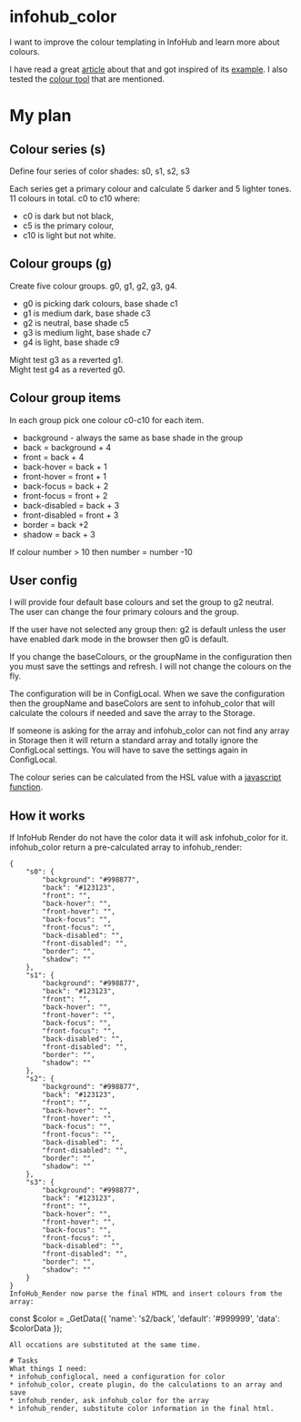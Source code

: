 # infohub_color

I want to improve the colour templating in InfoHub and learn more about colours.

I have read a great [article](https://www.smashingmagazine.com/2020/08/application-color-schemes-css-custom-properties/)
about that and got inspired of its [example](https://codepen.io/smashingmag/pen/LYNEXdw). I also tested
the [colour tool](https://paletton.com/#uid=74H0X0kllllaFw0g0qFpxgxw0aF) that are mentioned.

# My plan

## Colour series (s)

Define four series of color shades: s0, s1, s2, s3

Each series get a primary colour and calculate 5 darker and 5 lighter tones. 11 colours in total. c0 to c10 where:

* c0 is dark but not black,
* c5 is the primary colour,
* c10 is light but not white.

## Colour groups (g)

Create five colour groups. g0, g1, g2, g3, g4.

* g0 is picking dark colours, base shade c1
* g1 is medium dark, base shade c3
* g2 is neutral, base shade c5
* g3 is medium light, base shade c7
* g4 is light, base shade c9

Might test g3 as a reverted g1.  
Might test g4 as a reverted g0.

## Colour group items

In each group pick one colour c0-c10 for each item.

* background - always the same as base shade in the group
* back = background + 4
* front = back + 4
* back-hover = back + 1
* front-hover = front + 1
* back-focus = back + 2
* front-focus = front + 2
* back-disabled = back + 3
* front-disabled = front + 3
* border = back +2
* shadow = back + 3

If colour number > 10 then number = number -10

## User config

I will provide four default base colours and set the group to g2 neutral.  
The user can change the four primary colours and the group.

If the user have not selected any group then: g2 is default unless the user have enabled dark mode in the browser then
g0 is default.

If you change the baseColours, or the groupName in the configuration then you must save the settings and refresh. I will
not change the colours on the fly.

The configuration will be in ConfigLocal. When we save the configuration then the groupName and baseColors are sent to
infohub_color that will calculate the colours if needed and save the array to the Storage.

If someone is asking for the array and infohub_color can not find any array in Storage then it will return a standard array
and totally ignore the ConfigLocal settings. You will have to save the settings again in ConfigLocal.

The colour series can be calculated from the HSL value with
a [javascript function](https://gist.github.com/vahidk/05184faf3d92a0aa1b46aeaa93b07786).

## How it works

If InfoHub Render do not have the color data it will ask infohub_color for it. infohub_color return a pre-calculated
array to infohub_render:

```  
{
    "s0": {
        "background": "#998877",
        "back": "#123123",
        "front": "",
        "back-hover": "",
        "front-hover": "",
        "back-focus": "",
        "front-focus": "",
        "back-disabled": "", 
        "front-disabled": "", 
        "border": "",
        "shadow": ""
    },
    "s1": {
        "background": "#998877",
        "back": "#123123",
        "front": "",
        "back-hover": "",
        "front-hover": "",
        "back-focus": "",
        "front-focus": "",
        "back-disabled": "", 
        "front-disabled": "", 
        "border": "",
        "shadow": ""
    },
    "s2": {
        "background": "#998877",
        "back": "#123123",
        "front": "",
        "back-hover": "",
        "front-hover": "",
        "back-focus": "",
        "front-focus": "",
        "back-disabled": "", 
        "front-disabled": "", 
        "border": "",
        "shadow": ""
    },
    "s3": {
        "background": "#998877",
        "back": "#123123",
        "front": "",
        "back-hover": "",
        "front-hover": "",
        "back-focus": "",
        "front-focus": "",
        "back-disabled": "", 
        "front-disabled": "", 
        "border": "",
        "shadow": ""
    }
}
InfoHub_Render now parse the final HTML and insert colours from the array:
```  

const $color = _GetData({
'name': 's2/back',
'default': '#999999',
'data': $colorData });

```
All occations are substituted at the same time.

# Tasks
What things I need:
* infohub_configlocal, need a configuration for color
* infohub_color, create plugin, do the calculations to an array and save
* infohub_render, ask infohub_color for the array
* infohub_render, substitute color information in the final html.
